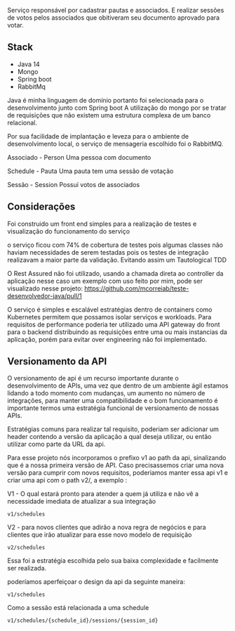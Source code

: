 Serviço responsável por cadastrar pautas e associados. E realizar sessões de votos pelos associados que obitiveram seu documento aprovado para votar.

## Stack

* Java 14
* Mongo
* Spring boot
* RabbitMq

Java é minha linguagem de domínio portanto foi selecionada para o desenvolvimento junto com Spring boot
A utilização do mongo por se tratar de requisições que não existem uma estrutura complexa
de um banco relacional.

Por sua facilidade de implantação e leveza para o ambiente de desenvolvimento local, o serviço
de mensageria escolhido foi o RabbitMQ.

Associado - Person
Uma pessoa com documento

Schedule - Pauta
Uma pauta tem uma sessão de votação

Sessão - Session
Possuí votos de associados

## Considerações

Foi construido um front end simples para a realização de testes e visualização do funcionamento do serviço

o serviço ficou com 74% de cobertura de testes pois algumas classes não haviam necessidades de serem testadas
pois os testes de integração realizavam a maior parte da validação. Evitando assim um Tautological TDD

O Rest Assured não foi utilizado, usando a chamada direta ao controller da aplicação nesse caso
um exemplo com uso feito por mim, pode ser visualizado nesse projeto:
https://github.com/mcorreiab/teste-desenvolvedor-java/pull/1

O serviço é simples e escalável estratégias dentro de containers como Kubernetes permitem que possamos isolar serviços e workloads.
Para requisitos de performance poderia ter utilizado uma API gateway do front para o backend distribuindo as requisições entre uma ou mais instancias 
da aplicação, porém para evitar over engineering não foi implementado.



## Versionamento da API

O versionamento de api é um recurso importante durante o desenvolvimento de APIs, uma vez que dentro de um ambiente ágil estamos lidando a todo 
momento com mudanças, um aumento no número de integrações, para manter uma compatibilidade e o bom funcionamento é importante termos uma estratégia 
funcional de versionamento de nossas APIs.

Estratégias comuns para realizar tal requisito, poderiam ser adicionar um header contendo a versão da aplicação a qual deseja utilizar, ou então
utilizar como parte da URL da api.

Para esse projeto nós incorporamos o prefixo v1 ao path da api, sinalizando que é a nossa primeira versão de API. Caso precisassemos criar uma nova versão
para cumprir com novos requisitos, poderiamos manter essa api v1 e criar uma api com o path v2/, a exemplo :

V1 - O qual estará pronto para atender a quem já utiliza e não vê a necessidade imediata de atualizar a sua integração
```
v1/schedules
```


V2 - para novos clientes que adirão a nova regra de negócios e para clientes que irão atualizar para esse novo modelo de requisição

```
v2/schedules
```

Essa foi a estratégia escolhida pelo sua baixa complexidade e facilmente ser realizada.

poderíamos aperfeiçoar o design da api da seguinte maneira:


```
v1/schedules
```

Como a sessão está relacionada a uma schedule

```
v1/schedules/{schedule_id}/sessions/{session_id}
```